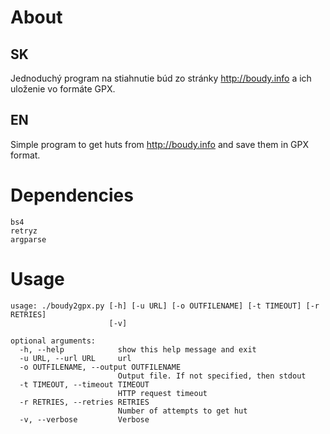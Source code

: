 # About

## SK
Jednoduchý program na stiahnutie búd zo stránky http://boudy.info a ich uloženie
vo formáte GPX.

## EN
Simple program to get huts from http://boudy.info and save them in GPX format.

# Dependencies
```
bs4
retryz
argparse
```

# Usage
```
usage: ./boudy2gpx.py [-h] [-u URL] [-o OUTFILENAME] [-t TIMEOUT] [-r RETRIES]
                      [-v]

optional arguments:
  -h, --help            show this help message and exit
  -u URL, --url URL     url
  -o OUTFILENAME, --output OUTFILENAME
                        Output file. If not specified, then stdout
  -t TIMEOUT, --timeout TIMEOUT
                        HTTP request timeout
  -r RETRIES, --retries RETRIES
                        Number of attempts to get hut
  -v, --verbose         Verbose
```
